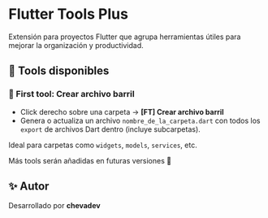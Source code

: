 # Flutter Tools Plus

Extensión para proyectos Flutter que agrupa herramientas útiles para mejorar la organización y productividad.

## 🧰 Tools disponibles

### 🥇 First tool: Crear archivo barril

- Click derecho sobre una carpeta → **[FT] Crear archivo barril**
- Genera o actualiza un archivo `nombre_de_la_carpeta.dart` con todos los `export` de archivos Dart dentro (incluye subcarpetas).

Ideal para carpetas como `widgets`, `models`, `services`, etc.

Más tools serán añadidas en futuras versiones 🚀

## ✨ Autor

Desarrollado por **chevadev**
